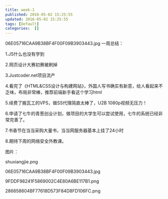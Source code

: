```yaml
---
title: week-1
published: 2016-05-02 15:25:55
updated: 2016-05-02 15:25:55
tags: [Default]
categories:  []
---
```


06E05716CAA9B38BF4F00F09B3903443.jpg
一周总结：

1.JS什么也没有学到

2.网页设计大赛初赛被刷掉

3.Justcoder.net项目流产

4.看完了《HTML&CSS设计与构建网站》，外国人写书确实有新意，给人看起来不乏味，布局非常棒，推荐前端新手看这个学习html

5.续费了搬瓦工的VPS，做SS代理简直太棒了，U2B 1080p视频无压力！

6.申请了七牛的青葱创业计划，做项目的大学生可以尝试使用，七牛的系统已经非常完善了。

7.书香节在当当采购大量书，当当网服务器基本上挂了24小时

8.期待下周的网络安全外教课。

图片：

shuxiangjie.png

06E05716CAA9B38BF4F00F09B3903443.jpg

9FDDF98241F5869002C4E80A6BE117B1.png

286658604BF77618D573F84D8FD106FC.png